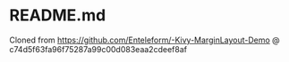 # README.md

Cloned from https://github.com/Enteleform/-Kivy-MarginLayout-Demo @ c74d5f63fa96f75287a99c00d083eaa2cdeef8af
